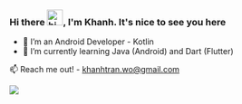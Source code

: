 ### Hi there <img src="https://user-images.githubusercontent.com/1303154/88677602-1635ba80-d120-11ea-84d8-d263ba5fc3c0.gif" width="28px" alt="hi">, I'm Khanh. It's nice to see you here

- 🌱 I’m an Android Developer - Kotlin 
- 🌱 I’m currently learning Java (Android) and Dart (Flutter) 

:mailbox: Reach me out! - khanhtran.wo@gmail.com

![](https://komarev.com/ghpvc/?username=KSB-tqk&label=Visitors)
